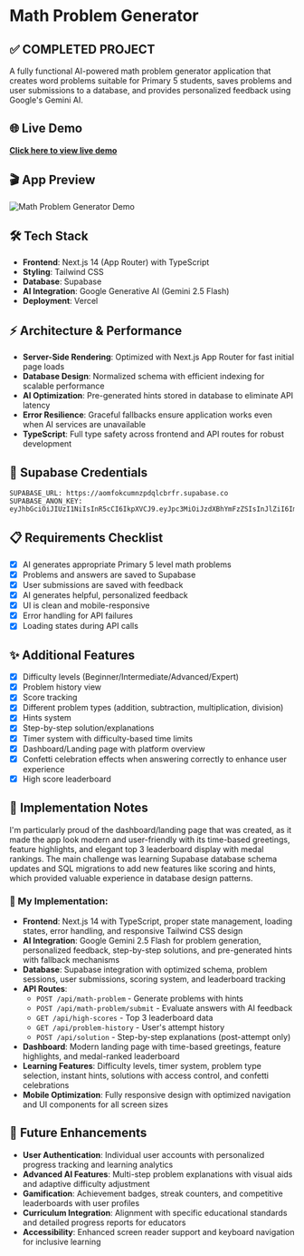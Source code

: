 # Math Problem Generator

## ✅ **COMPLETED PROJECT**

A fully functional AI-powered math problem generator application that creates word problems suitable for Primary 5 students, saves problems and user submissions to a database, and provides personalized feedback using Google's Gemini AI.

## 🌐 Live Demo

 **[Click here to view live demo](https://math-problem-generator-beta.vercel.app/)** 

## 🎬 App Preview

![Math Problem Generator Demo](MathProblemGenerator.gif)
 

## 🛠️ Tech Stack

- **Frontend**: Next.js 14 (App Router) with TypeScript
- **Styling**: Tailwind CSS
- **Database**: Supabase
- **AI Integration**: Google Generative AI (Gemini 2.5 Flash)
- **Deployment**: Vercel

## ⚡ Architecture & Performance

- **Server-Side Rendering**: Optimized with Next.js App Router for fast initial page loads
- **Database Design**: Normalized schema with efficient indexing for scalable performance  
- **AI Optimization**: Pre-generated hints stored in database to eliminate API latency
- **Error Resilience**: Graceful fallbacks ensure application works even when AI services are unavailable
- **TypeScript**: Full type safety across frontend and API routes for robust development

## 🔑 Supabase Credentials
   ```
   SUPABASE_URL: https://aomfokcumnzpdqlcbrfr.supabase.co
   SUPABASE_ANON_KEY: eyJhbGciOiJIUzI1NiIsInR5cCI6IkpXVCJ9.eyJpc3MiOiJzdXBhYmFzZSIsInJlZiI6ImFvbWZva2N1bW56cGRxbGNicmZyIiwicm9sZSI6ImFub24iLCJpYXQiOjE3NTk4MTIwNDEsImV4cCI6MjA3NTM4ODA0MX0.4PMJMxnTaRVoAsgzolXUWB_ZuCAU2vwcFKEYMUWvsBc
   ```

## 📋 Requirements Checklist

- [x] AI generates appropriate Primary 5 level math problems
- [x] Problems and answers are saved to Supabase
- [x] User submissions are saved with feedback
- [x] AI generates helpful, personalized feedback
- [x] UI is clean and mobile-responsive
- [x] Error handling for API failures
- [x] Loading states during API calls

## ✨ Additional Features

- [x] Difficulty levels (Beginner/Intermediate/Advanced/Expert)
- [x] Problem history view
- [x] Score tracking
- [x] Different problem types (addition, subtraction, multiplication, division)
- [x] Hints system
- [x] Step-by-step solution/explanations
- [x] Timer system with difficulty-based time limits
- [x] Dashboard/Landing page with platform overview
- [x] Confetti celebration effects when answering correctly to enhance user experience
- [x] High score leaderboard

## 💭 Implementation Notes

I'm particularly proud of the dashboard/landing page that was created, as it made the app look modern and user-friendly with its time-based greetings, feature highlights, and elegant top 3 leaderboard display with medal rankings. The main challenge was learning Supabase database schema updates and SQL migrations to add new features like scoring and hints, which provided valuable experience in database design patterns.

### 🔧 My Implementation:

- **Frontend**: Next.js 14 with TypeScript, proper state management, loading states, error handling, and responsive Tailwind CSS design
- **AI Integration**: Google Gemini 2.5 Flash for problem generation, personalized feedback, step-by-step solutions, and pre-generated hints with fallback mechanisms
- **Database**: Supabase integration with optimized schema, problem sessions, user submissions, scoring system, and leaderboard tracking
- **API Routes**: 
  - `POST /api/math-problem` - Generate problems with hints
  - `POST /api/math-problem/submit` - Evaluate answers with AI feedback
  - `GET /api/high-scores` - Top 3 leaderboard data
  - `GET /api/problem-history` - User's attempt history
  - `POST /api/solution` - Step-by-step explanations (post-attempt only)
- **Dashboard**: Modern landing page with time-based greetings, feature highlights, and medal-ranked leaderboard
- **Learning Features**: Difficulty levels, timer system, problem type selection, instant hints, solutions with access control, and confetti celebrations
- **Mobile Optimization**: Fully responsive design with optimized navigation and UI components for all screen sizes

## 🚀 Future Enhancements

- **User Authentication**: Individual user accounts with personalized progress tracking and learning analytics
- **Advanced AI Features**: Multi-step problem explanations with visual aids and adaptive difficulty adjustment
- **Gamification**: Achievement badges, streak counters, and competitive leaderboards with user profiles
- **Curriculum Integration**: Alignment with specific educational standards and detailed progress reports for educators
- **Accessibility**: Enhanced screen reader support and keyboard navigation for inclusive learning

